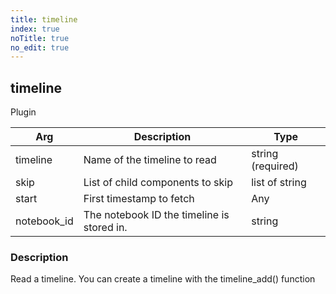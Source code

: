 ```yaml
---
title: timeline
index: true
noTitle: true
no_edit: true
---
```




<div class="vql_item"></div>


## timeline
<span class='vql_type pull-right page-header'>Plugin</span>



<div class="vqlargs"></div>

Arg | Description | Type
----|-------------|-----
timeline|Name of the timeline to read|string (required)
skip|List of child components to skip|list of string
start|First timestamp to fetch|Any
notebook_id|The notebook ID the timeline is stored in.|string

### Description

Read a timeline. You can create a timeline with the timeline_add() function

